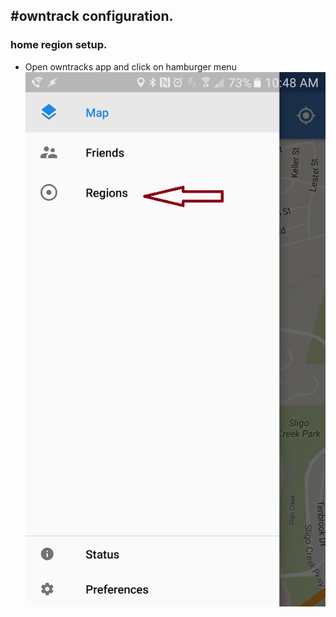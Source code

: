 #owntrack configuration.
-
### home region setup.
 * Open owntracks app and click on hamburger menu
 ![image of onwtrack app](images/owntracks2.png)
